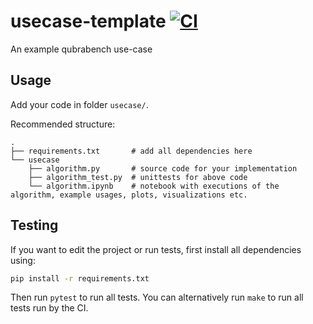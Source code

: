 # usecase-template [![CI](../../actions/workflows/ci.yaml/badge.svg?branch=main)](../../actions/workflows/ci.yaml)
An example qubrabench use-case

## Usage
Add your code in folder `usecase/`.

Recommended structure:
```
.
├── requirements.txt       # add all dependencies here
└── usecase
    ├── algorithm.py       # source code for your implementation
    ├── algorithm_test.py  # unittests for above code
    └── algorithm.ipynb    # notebook with executions of the algorithm, example usages, plots, visualizations etc.
```

## Testing

If you want to edit the project or run tests, first install all dependencies using:

```sh
pip install -r requirements.txt
```

Then run `pytest` to run all tests. You can alternatively run `make` to run all tests run by the CI.
